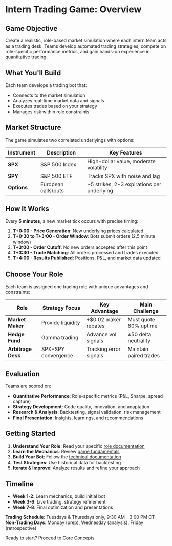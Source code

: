# Intern Trading Game: Overview

## Game Objective

Create a realistic, role-based market simulation where each intern team acts as a trading desk. Teams develop automated trading strategies, compete on role-specific performance metrics, and gain hands-on experience in quantitative trading.

## What You'll Build

Each team develops a trading bot that:
- Connects to the market simulation
- Analyzes real-time market data and signals
- Executes trades based on your strategy
- Manages risk within role constraints

## Market Structure

The game simulates two correlated underlyings with options:

| Instrument | Description | Key Features |
|------------|-------------|--------------|
| **SPX** | S&P 500 Index | High-dollar value, moderate volatility |
| **SPY** | S&P 500 ETF | Tracks SPX with noise and lag |
| **Options** | European calls/puts | ~5 strikes, 2-3 expirations per underlying |

## How It Works

Every **5 minutes**, a new market tick occurs with precise timing:

1. **T+0:00 - Price Generation**: New underlying prices calculated
2. **T+0:30 to T+3:00 - Order Window**: Bots submit orders (2.5 minute window)
3. **T+3:00 - Order Cutoff**: No new orders accepted after this point
4. **T+3:30 - Trade Matching**: All orders processed and trades executed
5. **T+4:00 - Results Published**: Positions, P&L, and market data updated

## Choose Your Role

Each team is assigned one trading role with unique advantages and constraints:

| Role | Strategy Focus | Key Advantage | Main Challenge |
|------|----------------|---------------|----------------|
| **Market Maker** | Provide liquidity | +$0.02 maker rebates | Must quote 80% uptime |
| **Hedge Fund** | Gamma trading | Advance vol signals | ±50 delta neutrality |
| **Arbitrage Desk** | SPX-SPY convergence | Tracking error signals | Maintain paired trades |

## Evaluation

Teams are scored on:
- **Quantitative Performance**: Role-specific metrics (P&L, Sharpe, spread capture)
- **Strategy Development**: Code quality, innovation, and adaptation
- **Research & Analysis**: Backtesting, signal validation, risk management
- **Final Presentation**: Insights, learnings, and recommendations

## Getting Started

1. **Understand Your Role**: Read your specific [role documentation](roles/)
2. **Learn the Mechanics**: Review [game fundamentals](fundamentals/core-concepts.md)
3. **Build Your Bot**: Follow the [technical documentation](../technical/)
4. **Test Strategies**: Use historical data for backtesting
5. **Iterate & Improve**: Analyze results and refine your approach

## Timeline

- **Week 1-2**: Learn mechanics, build initial bot
- **Week 3-6**: Live trading, strategy refinement
- **Week 7-8**: Final optimization and presentations

**Trading Schedule**: Tuesdays & Thursdays only, 9:30 AM - 3:00 PM CT
**Non-Trading Days**: Monday (prep), Wednesday (analysis), Friday (retrospective)

Ready to start? Proceed to [Core Concepts](fundamentals/core-concepts.md)
